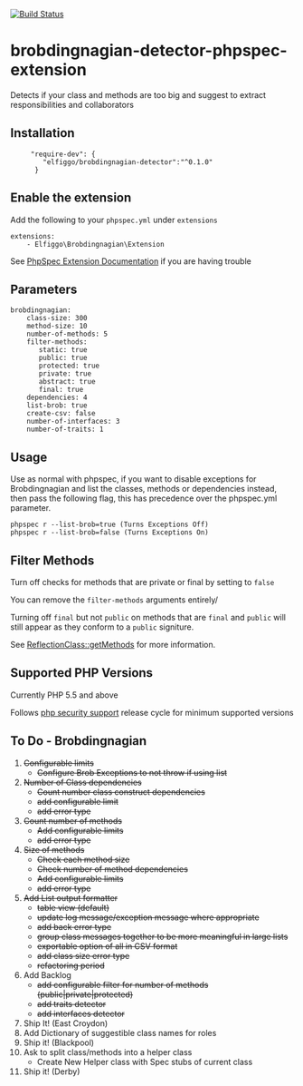 [![Build Status](https://travis-ci.org/Elfiggo/brobdingnagian-detector-phpspec-extension.svg?branch=master)](https://travis-ci.org/Elfiggo/brobdingnagian-detector-phpspec-extension)
# brobdingnagian-detector-phpspec-extension
Detects if your class and methods are too big and suggest to extract responsibilities and collaborators

## Installation

         "require-dev": {
            "elfiggo/brobdingnagian-detector":"^0.1.0"
          }

## Enable the extension

Add the following to your `phpspec.yml` under `extensions`

    extensions:
        - Elfiggo\Brobdingnagian\Extension

See [PhpSpec Extension Documentation](http://www.phpspec.net/en/latest/cookbook/extensions.html) if you are having trouble

## Parameters

    brobdingnagian:
        class-size: 300
        method-size: 10
        number-of-methods: 5
        filter-methods:
           static: true
           public: true
           protected: true
           private: true
           abstract: true
           final: true
        dependencies: 4
        list-brob: true
        create-csv: false
        number-of-interfaces: 3
        number-of-traits: 1

        
## Usage

Use as normal with phpspec, if you want to disable exceptions for Brobdingnagian and list the
classes, methods or dependencies instead, then pass the following flag, this has precedence over the phpspec.yml parameter.

    phpspec r --list-brob=true (Turns Exceptions Off)
    phpspec r --list-brob=false (Turns Exceptions On)
    

## Filter Methods

Turn off checks for methods that are private or final by setting to `false`

You can remove the `filter-methods` arguments entirely/

Turning off `final` but not `public` on methods that are `final` and `public` will still appear as they conform to a `public` signiture.
 
See [ReflectionClass::getMethods](http://php.net/manual/en/reflectionclass.getmethods.php) for more information.


## Supported PHP Versions

Currently PHP 5.5 and above

Follows [php security support](http://php.net/supported-versions.php) release cycle for minimum supported versions

## To Do - Brobdingnagian

1. <del>Configurable limits</del>
    * <del>Configure Brob Exceptions to not throw if using list</del>
2. <del>Number of Class dependencies</del>
    * <del>Count number class construct dependencies</del>
    * <del>add configurable limit</del>
    * <del>add error type</del>
3. <del>Count number of methods</del>
    * <del>Add configurable limits</del>
    * <del>add error type</del>
4.  <del>Size of methods</del>
    * <del>Check each method size</del>
    * <del>Check number of method dependencies</del>
    * <del>Add configurable limits</del>
    * <del>add error type</del>
5. <del>Add List output formatter</del>
    * <del>table view (default)</del>
    * <del>update log message/exception message where appropriate</del>
    * <del>add back error type</del>
    * <del>group class messages together to be more meaningful in large lists</del>
    * <del>exportable option of all in CSV format</del>
    * <del>add class size error type</del>
    * <del>refactoring period</del>
6. Add Backlog
    * <del>add configurable filter for number of methods (public|private|protected)</del>
    * <del>add traits detector</del>
    * <del>add interfaces detector</del>
7. Ship It! (East Croydon)
8. Add Dictionary of suggestible class names for roles
9. Ship it! (Blackpool)
10. Ask to split class/methods into a helper class
    * Create New Helper class with Spec stubs of current class
11. Ship it! (Derby)
